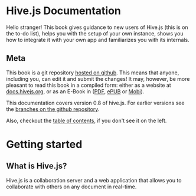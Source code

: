 # Hive.js Documentation
Hello stranger! This book gives guidance to new users of Hive.js (this is on the to-do list), helps you with the setup of your own instance, shows you how to integrate it with your own app and familiarizes you with its internals.

## Meta
This book is a git repository [hosted on github](https://github.com/hivejs/docs). This means that anyone, including you, can edit it and submit the changes! It may, however, be more pleasant to read this book in a compiled form: either as a website at [docs.hivejs.org](https://docs.hivejs.org), or as an E-Book in ([PDF](https://www.gitbook.com/download/pdf/book/hivejs/hive-js-documentation), [ePUB](https://www.gitbook.com/download/epub/book/hivejs/hive-js-documentation) or [Mobi](https://www.gitbook.com/download/mobi/book/hivejs/hive-js-documentation)).

This documentation covers version 0.8 of hive.js. For earlier versions see the [branches on the github repository](https://github.com/hivejs/docs/branches).

Also, checkout the [table of contents](SUMMARY.md), if you don't see it on the left.

# Getting started
 
## What is Hive.js?
Hive.js is a collaboration server and a web application that allows you to collaborate with others on any document in real-time.
